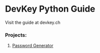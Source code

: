 # DevKey Python Guide
Visit the guide at devkey.ch

### Projects:
1. [Password Generator](https://github.com/p-i-c-o/devkeypython/projects/blob/main/passwordgenerator.py)
